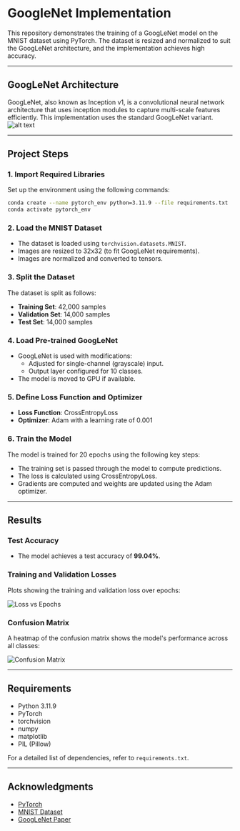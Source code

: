 # GoogleNet Implementation

This repository demonstrates the training of a GoogLeNet model on the MNIST dataset using PyTorch. The dataset is resized and normalized to suit the GoogLeNet architecture, and the implementation achieves high accuracy.

---

## GoogLeNet Architecture

GoogLeNet, also known as Inception v1, is a convolutional neural network architecture that uses inception modules to capture multi-scale features efficiently. This implementation uses the standard GoogLeNet variant.
![alt text](Googlent.png)

---

## Project Steps

### 1. Import Required Libraries

Set up the environment using the following commands:

```bash
conda create --name pytorch_env python=3.11.9 --file requirements.txt
conda activate pytorch_env
```

### 2. Load the MNIST Dataset

- The dataset is loaded using `torchvision.datasets.MNIST`.
- Images are resized to 32x32 (to fit GoogLeNet requirements).
- Images are normalized and converted to tensors.

### 3. Split the Dataset

The dataset is split as follows:

- **Training Set**: 42,000 samples
- **Validation Set**: 14,000 samples
- **Test Set**: 14,000 samples

### 4. Load Pre-trained GoogLeNet

- GoogLeNet is used with modifications:
  - Adjusted for single-channel (grayscale) input.
  - Output layer configured for 10 classes.
- The model is moved to GPU if available.

### 5. Define Loss Function and Optimizer

- **Loss Function**: CrossEntropyLoss
- **Optimizer**: Adam with a learning rate of 0.001

### 6. Train the Model

The model is trained for 20 epochs using the following key steps:

- The training set is passed through the model to compute predictions.
- The loss is calculated using CrossEntropyLoss.
- Gradients are computed and weights are updated using the Adam optimizer.

---

## Results

### Test Accuracy

- The model achieves a test accuracy of **99.04%**.

### Training and Validation Losses

Plots showing the training and validation loss over epochs:

![Loss vs Epochs](output.png)

### Confusion Matrix

A heatmap of the confusion matrix shows the model's performance across all classes:

![Confusion Matrix](matrix.png)

---

## Requirements

- Python 3.11.9
- PyTorch
- torchvision
- numpy
- matplotlib
- PIL (Pillow)

For a detailed list of dependencies, refer to `requirements.txt`.

---

## Acknowledgments

- [PyTorch](https://pytorch.org/)
- [MNIST Dataset](http://yann.lecun.com/exdb/mnist/)
- [GoogLeNet Paper](https://arxiv.org/abs/1409.4842)
